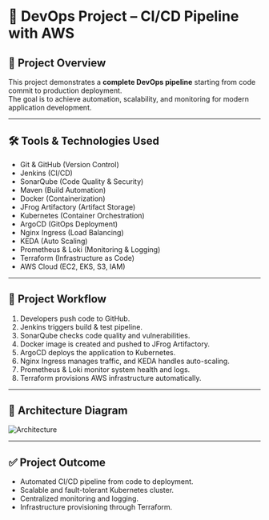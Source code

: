 # 🚀 DevOps Project – CI/CD Pipeline with AWS

## 📌 Project Overview
This project demonstrates a **complete DevOps pipeline** starting from code commit to production deployment.  
The goal is to achieve automation, scalability, and monitoring for modern application development.

---

## 🛠️ Tools & Technologies Used
- Git & GitHub (Version Control)  
- Jenkins (CI/CD)  
- SonarQube (Code Quality & Security)  
- Maven (Build Automation)  
- Docker (Containerization)  
- JFrog Artifactory (Artifact Storage)  
- Kubernetes (Container Orchestration)  
- ArgoCD (GitOps Deployment)  
- Nginx Ingress (Load Balancing)  
- KEDA (Auto Scaling)  
- Prometheus & Loki (Monitoring & Logging)  
- Terraform (Infrastructure as Code)  
- AWS Cloud (EC2, EKS, S3, IAM)

---

## 📂 Project Workflow
1. Developers push code to GitHub.  
2. Jenkins triggers build & test pipeline.  
3. SonarQube checks code quality and vulnerabilities.  
4. Docker image is created and pushed to JFrog Artifactory.  
5. ArgoCD deploys the application to Kubernetes.  
6. Nginx Ingress manages traffic, and KEDA handles auto-scaling.  
7. Prometheus & Loki monitor system health and logs.  
8. Terraform provisions AWS infrastructure automatically.

---

## 📸 Architecture Diagram
![Architecture](docs/architecture.png)

---

## ✅ Project Outcome
- Automated CI/CD pipeline from code to deployment.  
- Scalable and fault-tolerant Kubernetes cluster.  
- Centralized monitoring and logging.  
- Infrastructure provisioning through Terraform.  
